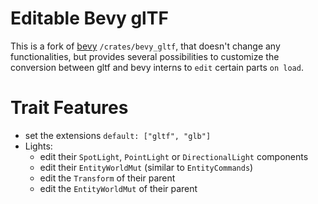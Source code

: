 # Editable Bevy glTF

This is a fork of [bevy](https://github.com/bevyengine/bevy) `/crates/bevy_gltf`, that doesn't change any functionalities, but provides several possibilities to customize the conversion between gltf and bevy interns to `edit` certain parts `on load`.

# Trait Features
- set the extensions `default: ["gltf", "glb"]`
- Lights:
    - edit their `SpotLight`, `PointLight` or `DirectionalLight` components
    - edit their `EntityWorldMut` (similar to `EntityCommands`)
    - edit the `Transform` of their parent
    - edit the `EntityWorldMut` of their parent